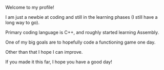Welcome to my profile!

I am just a newbie at coding and still in the learning phases (I still have a long way to go).

Primary coding language is C++, and roughly started learning Assembly.

One of my big goals are to hopefully code a functioning game one day.

Other than that I hope I can improve.

If you made it this far, I hope you have a good day!
